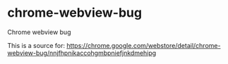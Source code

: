 # chrome-webview-bug
Chrome webview bug

This is a source for: https://chrome.google.com/webstore/detail/chrome-webview-bug/nnjfhpnikaccohgmbpniefjnkdmehipg
